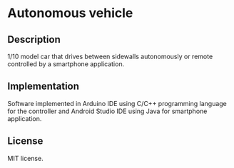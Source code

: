 # Autonomous vehicle

## Description
1/10 model car that drives between sidewalls autonomously or remote controlled by a smartphone application.

## Implementation
Software implemented in Arduino IDE using C/C++ programming language for the controller and Android Studio IDE using Java for smartphone application.

## License
MIT license.
